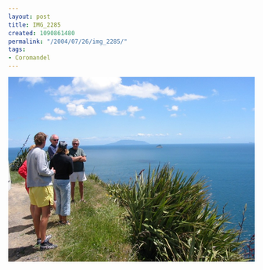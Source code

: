 ```yaml
---
layout: post
title: IMG_2285
created: 1090861480
permalink: "/2004/07/26/img_2285/"
tags:
- Coromandel
---
```


<img src="/image/images/img_2285-760.jpg"/>


